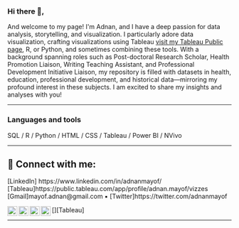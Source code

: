 ### Hi there 👋, 


And welcome to my page! I'm Adnan, and I have a deep passion for data analysis, storytelling, and visualization. I particularly adore data visualization, crafting visualizations using Tableau  [visit my Tableau Public page](https://public.tableau.com/app/profile/adnan.mayof/vizzes), R, or Python, and sometimes combining these tools. With a background spanning roles such as Post-doctoral Research Scholar, Health Promotion Liaison, Writing Teaching Assistant, and Professional Development Initiative Liaison, my repository is filled with datasets in health, education, professional development, and historical data—mirroring my profound interest in these subjects. I am excited to share my insights and analyses with you!

---

### Languages and tools
SQL / R / Python / HTML / CSS / Tableau / Power BI / NVivo

---


<h2> 🤳 Connect with me:</h2>
[LinkedIn] https://www.linkedin.com/in/adnanmayof/  [Tableau]https://public.tableau.com/app/profile/adnan.mayof/vizzes   [Gmail]mayof.adnan@gmail.com ▪️ [Twitter]https://twitter.com/adnanmayof



[<img align="left" alt="adnanthedataanalyst | Tableau" width="22px" src="[https://cdn.jsdelivr.net/npm/simple-icons@v3/icons/youtube.svg](https://public.tableau.com/app/profile/adnan.mayof/vizzes )" />][Tableau]
[<img align="left" alt="adnanthedataanalyst | Twitter" width="22px" src="https://cdn.jsdelivr.net/npm/simple-icons@v3/icons/twitter.svg" />][twitter]
[<img align="left" alt="adnanthedataanalyst | LinkedIn" width="22px" src="https://cdn.jsdelivr.net/npm/simple-icons@v3/icons/linkedin.svg" />][linkedin]
[<img align="left" alt="adnanthedataanalyst | Instagram" width="22px" src="https://cdn.jsdelivr.net/npm/simple-icons@v3/icons/instagram.svg" />][instagram]

[twitter]: https://twitter.com/joshmadakor
[youtube]: https://www.youtube.com/c/joshmadakor
[instagram]: https://www.instagram.com/joshmadakor/
[linkedin]: https://linkedin.com/in/joshmadakor
---




 



